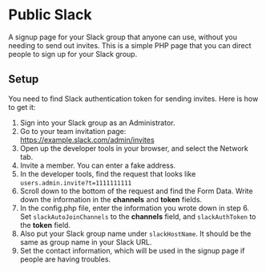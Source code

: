 # Public Slack
A signup page for your Slack group that anyone can use, without you needing to send out invites.  This is a simple PHP page that you can direct people to sign up for your Slack group.


## Setup
You need to find Slack authentication token for sending invites.  Here is how to get it:

1. Sign into your Slack group as an Administrator.
2. Go to your team invitation page: https://example.slack.com/admin/invites
3. Open up the developer tools in your browser, and select the Network tab.
4. Invite a member.  You can enter a fake address.
5. In the developer tools, find the request that looks like `users.admin.invite?t=1111111111`
6. Scroll down to the bottom of the request and find the Form Data.  Write down the information in the **channels** and **token** fields.
7. In the config.php file, enter the information you wrote down in step 6.  Set `slackAutoJoinChannels` to the **channels** field, and `slackAuthToken` to the **token** field.
8. Also put your Slack group name under `slackHostName`.  It should be the same as group name in your Slack URL.
9. Set the contact information, which will be used in the signup page if people are having troubles.